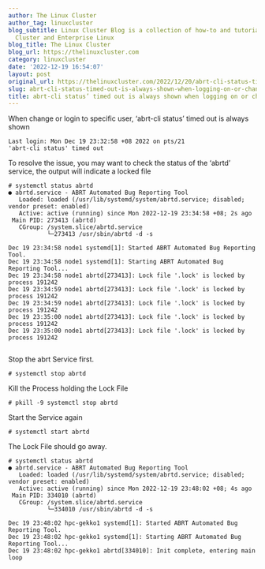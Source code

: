 ```yaml
---
author: The Linux Cluster
author_tag: linuxcluster
blog_subtitle: Linux Cluster Blog is a collection of how-to and tutorials for Linux
  Cluster and Enterprise Linux
blog_title: The Linux Cluster
blog_url: https://thelinuxcluster.com
category: linuxcluster
date: '2022-12-19 16:54:07'
layout: post
original_url: https://thelinuxcluster.com/2022/12/20/abrt-cli-status-timed-out-is-always-shown-when-logging-on-or-changing-users/
slug: abrt-cli-status-timed-out-is-always-shown-when-logging-on-or-changing-users
title: abrt-cli status’ timed out is always shown when logging on or changing users
---
```


<p>When change or login to specific user, &#8216;abrt-cli status&#8217; timed out is always shown</p>




<pre class="wp-block-code"><code>Last login: Mon Dec 19 23:32:58 +08 2022 on pts/21 <br />'abrt-cli status' timed out </code></pre>



<p>To resolve the issue,  you may want to check the status of the ‘abrtd’ service, the output will indicate a locked file</p>




<pre class="wp-block-code"><code># systemctl status abrtd
● abrtd.service - ABRT Automated Bug Reporting Tool
   Loaded: loaded (/usr/lib/systemd/system/abrtd.service; disabled; vendor preset: enabled)
   Active: active (running) since Mon 2022-12-19 23:34:58 +08; 2s ago
 Main PID: 273413 (abrtd)
   CGroup: /system.slice/abrtd.service
           └─273413 /usr/sbin/abrtd -d -s

Dec 19 23:34:58 node1 systemd&#091;1]: Started ABRT Automated Bug Reporting Tool.
Dec 19 23:34:58 node1 systemd&#091;1]: Starting ABRT Automated Bug Reporting Tool...
Dec 19 23:34:58 node1 abrtd&#091;273413]: Lock file '.lock' is locked by process 191242
Dec 19 23:34:59 node1 abrtd&#091;273413]: Lock file '.lock' is locked by process 191242
Dec 19 23:34:59 node1 abrtd&#091;273413]: Lock file '.lock' is locked by process 191242
Dec 19 23:35:00 node1 abrtd&#091;273413]: Lock file '.lock' is locked by process 191242
Dec 19 23:35:00 node1 abrtd&#091;273413]: Lock file '.lock' is locked by process 191242

</code></pre>



<p>Stop the abrt Service first. </p>




<pre class="wp-block-code"><code># systemctl stop abrtd</code></pre>



<p>Kill the Process holding the Lock File</p>




<pre class="wp-block-code"><code># pkill -9 systemctl stop abrtd</code></pre>



<p>Start the Service again</p>




<pre class="wp-block-code"><code># systemctl start abrtd</code></pre>



<p>The Lock File should go away.</p>




<pre class="wp-block-code"><code># systemctl status abrtd
● abrtd.service - ABRT Automated Bug Reporting Tool
   Loaded: loaded (/usr/lib/systemd/system/abrtd.service; disabled; vendor preset: enabled)
   Active: active (running) since Mon 2022-12-19 23:48:02 +08; 4s ago
 Main PID: 334010 (abrtd)
   CGroup: /system.slice/abrtd.service
           └─334010 /usr/sbin/abrtd -d -s

Dec 19 23:48:02 hpc-gekko1 systemd&#091;1]: Started ABRT Automated Bug Reporting Tool.
Dec 19 23:48:02 hpc-gekko1 systemd&#091;1]: Starting ABRT Automated Bug Reporting Tool...
Dec 19 23:48:02 hpc-gekko1 abrtd&#091;334010]: Init complete, entering main loop
</code></pre>